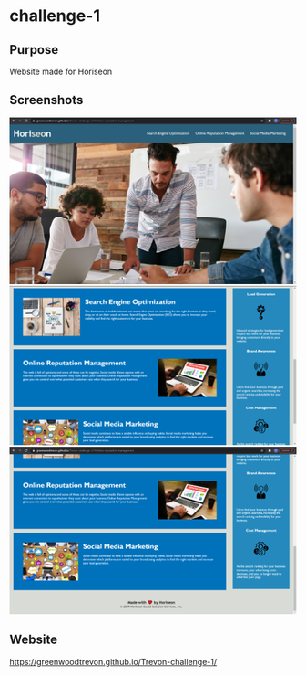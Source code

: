 # challenge-1

## Purpose
Website made for Horiseon

## Screenshots
![screenshot1](./assets/images/screen1.png)
![screenshot2](./assets/images/screen2.png)
![screenshot3](./assets/images/screen3.png)

## Website
https://greenwoodtrevon.github.io/Trevon-challenge-1/
